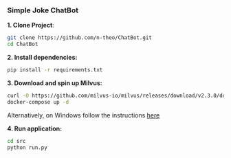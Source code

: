 ### Simple Joke ChatBot
**1. Clone Project**:
```bash
git clone https://github.com/n-theo/ChatBot.git
cd ChatBot
```
**2. Install dependencies:**
```bash
pip install -r requirements.txt
```
**3. Download and spin up Milvus:**
```bash
curl -O https://github.com/milvus-io/milvus/releases/download/v2.3.0/docker-compose.yml
docker-compose up -d
```
Alternatively, on Windows follow the instructions [here](https://milvus.io/docs/v2.1.x/check_collection.md)

**4. Run application:**
```bash
cd src
python run.py
```
